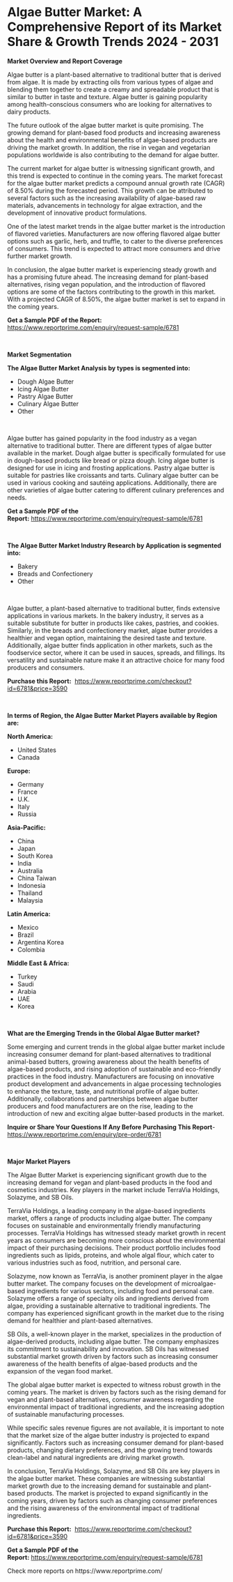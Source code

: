<p><h1>Algae Butter Market: A Comprehensive Report of its Market Share & Growth Trends 2024 - 2031</h1></p><p><strong>Market Overview and Report Coverage</strong></p>
<p><p>Algae butter is a plant-based alternative to traditional butter that is derived from algae. It is made by extracting oils from various types of algae and blending them together to create a creamy and spreadable product that is similar to butter in taste and texture. Algae butter is gaining popularity among health-conscious consumers who are looking for alternatives to dairy products.</p><p>The future outlook of the algae butter market is quite promising. The growing demand for plant-based food products and increasing awareness about the health and environmental benefits of algae-based products are driving the market growth. In addition, the rise in vegan and vegetarian populations worldwide is also contributing to the demand for algae butter.</p><p>The current market for algae butter is witnessing significant growth, and this trend is expected to continue in the coming years. The market forecast for the algae butter market predicts a compound annual growth rate (CAGR) of 8.50% during the forecasted period. This growth can be attributed to several factors such as the increasing availability of algae-based raw materials, advancements in technology for algae extraction, and the development of innovative product formulations.</p><p>One of the latest market trends in the algae butter market is the introduction of flavored varieties. Manufacturers are now offering flavored algae butter options such as garlic, herb, and truffle, to cater to the diverse preferences of consumers. This trend is expected to attract more consumers and drive further market growth.</p><p>In conclusion, the algae butter market is experiencing steady growth and has a promising future ahead. The increasing demand for plant-based alternatives, rising vegan population, and the introduction of flavored options are some of the factors contributing to the growth in this market. With a projected CAGR of 8.50%, the algae butter market is set to expand in the coming years.</p></p>
<p><strong>Get a Sample PDF of the Report:</strong> <a href="https://www.reportprime.com/enquiry/request-sample/6781">https://www.reportprime.com/enquiry/request-sample/6781</a></p>
<p>&nbsp;</p>
<p><strong>Market Segmentation</strong></p>
<p><strong>The Algae Butter Market Analysis by types is segmented into:</strong></p>
<p><ul><li>Dough Algae Butter</li><li>Icing Algae Butter</li><li>Pastry Algae Butter</li><li>Culinary Algae Butter</li><li>Other</li></ul></p>
<p>&nbsp;</p>
<p><p>Algae butter has gained popularity in the food industry as a vegan alternative to traditional butter. There are different types of algae butter available in the market. Dough algae butter is specifically formulated for use in dough-based products like bread or pizza dough. Icing algae butter is designed for use in icing and frosting applications. Pastry algae butter is suitable for pastries like croissants and tarts. Culinary algae butter can be used in various cooking and sautéing applications. Additionally, there are other varieties of algae butter catering to different culinary preferences and needs.</p></p>
<p><strong>Get a Sample PDF of the Report:</strong>&nbsp;<a href="https://www.reportprime.com/enquiry/request-sample/6781">https://www.reportprime.com/enquiry/request-sample/6781</a></p>
<p>&nbsp;</p>
<p><strong>The Algae Butter Market Industry Research by Application is segmented into:</strong></p>
<p><ul><li>Bakery</li><li>Breads and Confectionery</li><li>Other</li></ul></p>
<p>&nbsp;</p>
<p><p>Algae butter, a plant-based alternative to traditional butter, finds extensive applications in various markets. In the bakery industry, it serves as a suitable substitute for butter in products like cakes, pastries, and cookies. Similarly, in the breads and confectionery market, algae butter provides a healthier and vegan option, maintaining the desired taste and texture. Additionally, algae butter finds application in other markets, such as the foodservice sector, where it can be used in sauces, spreads, and fillings. Its versatility and sustainable nature make it an attractive choice for many food producers and consumers.</p></p>
<p><strong>Purchase this Report:</strong>&nbsp; <a href="https://www.reportprime.com/checkout?id=6781&price=3590">https://www.reportprime.com/checkout?id=6781&price=3590</a></p>
<p>&nbsp;</p>
<p><strong>In terms of Region, the Algae Butter Market Players available by Region are:</strong></p>
<p>
    <p> <strong> North America: </strong>
        <ul>
            <li>United States</li>
            <li>Canada</li>
        </ul>
        </p> 
    <p> <strong> Europe: </strong>
        <ul>
            <li>Germany</li>
            <li>France</li>
            <li>U.K.</li>
            <li>Italy</li>
            <li>Russia</li>
        </ul>
        </p> 
    <p> <strong> Asia-Pacific: </strong>
        <ul>
            <li>China</li>
            <li>Japan</li>
            <li>South Korea</li>
            <li>India</li>
            <li>Australia</li>
            <li>China Taiwan</li>
            <li>Indonesia</li>
            <li>Thailand</li>
            <li>Malaysia</li>
        </ul>
        </p> 
    <p> <strong> Latin America: </strong>
        <ul>
            <li>Mexico</li>
            <li>Brazil</li>
            <li>Argentina Korea</li>
            <li>Colombia</li>
        </ul>
        </p> 
    <p> <strong> Middle East & Africa: </strong>
        <ul>
            <li>Turkey</li>
            <li>Saudi</li>
            <li>Arabia</li>
            <li>UAE</li>
            <li>Korea</li>
        </ul>
    </p>
    </p>
<p>&nbsp;</p>
<p><strong>What are the Emerging Trends in the Global Algae Butter market?</strong></p>
<p><p>Some emerging and current trends in the global algae butter market include increasing consumer demand for plant-based alternatives to traditional animal-based butters, growing awareness about the health benefits of algae-based products, and rising adoption of sustainable and eco-friendly practices in the food industry. Manufacturers are focusing on innovative product development and advancements in algae processing technologies to enhance the texture, taste, and nutritional profile of algae butter. Additionally, collaborations and partnerships between algae butter producers and food manufacturers are on the rise, leading to the introduction of new and exciting algae butter-based products in the market.</p></p>
<p><strong>Inquire or Share Your Questions If Any Before Purchasing This Report</strong>- <a href="https://www.reportprime.com/enquiry/pre-order/6781">https://www.reportprime.com/enquiry/pre-order/6781</a></p>
<p>&nbsp;</p>
<p><strong>Major Market Players</strong></p>
<p><p>The Algae Butter Market is experiencing significant growth due to the increasing demand for vegan and plant-based products in the food and cosmetics industries. Key players in the market include TerraVia Holdings, Solazyme, and SB Oils. </p><p>TerraVia Holdings, a leading company in the algae-based ingredients market, offers a range of products including algae butter. The company focuses on sustainable and environmentally friendly manufacturing processes. TerraVia Holdings has witnessed steady market growth in recent years as consumers are becoming more conscious about the environmental impact of their purchasing decisions. Their product portfolio includes food ingredients such as lipids, proteins, and whole algal flour, which cater to various industries such as food, nutrition, and personal care.</p><p>Solazyme, now known as TerraVia, is another prominent player in the algae butter market. The company focuses on the development of microalgae-based ingredients for various sectors, including food and personal care. Solazyme offers a range of specialty oils and ingredients derived from algae, providing a sustainable alternative to traditional ingredients. The company has experienced significant growth in the market due to the rising demand for healthier and plant-based alternatives.</p><p>SB Oils, a well-known player in the market, specializes in the production of algae-derived products, including algae butter. The company emphasizes its commitment to sustainability and innovation. SB Oils has witnessed substantial market growth driven by factors such as increasing consumer awareness of the health benefits of algae-based products and the expansion of the vegan food market.</p><p>The global algae butter market is expected to witness robust growth in the coming years. The market is driven by factors such as the rising demand for vegan and plant-based alternatives, consumer awareness regarding the environmental impact of traditional ingredients, and the increasing adoption of sustainable manufacturing processes.</p><p>While specific sales revenue figures are not available, it is important to note that the market size of the algae butter industry is projected to expand significantly. Factors such as increasing consumer demand for plant-based products, changing dietary preferences, and the growing trend towards clean-label and natural ingredients are driving market growth.</p><p>In conclusion, TerraVia Holdings, Solazyme, and SB Oils are key players in the algae butter market. These companies are witnessing substantial market growth due to the increasing demand for sustainable and plant-based products. The market is projected to expand significantly in the coming years, driven by factors such as changing consumer preferences and the rising awareness of the environmental impact of traditional ingredients.</p></p>
<p><strong>Purchase this Report:</strong>&nbsp;&nbsp;<a href="https://www.reportprime.com/checkout?id=6781&price=3590">https://www.reportprime.com/checkout?id=6781&price=3590</a></p>
<p></p>
<p><strong>Get a Sample PDF of the Report:</strong>&nbsp;<a href="https://www.reportprime.com/enquiry/request-sample/6781">https://www.reportprime.com/enquiry/request-sample/6781</a></p>
<p>Check more reports on https://www.reportprime.com/</p>
